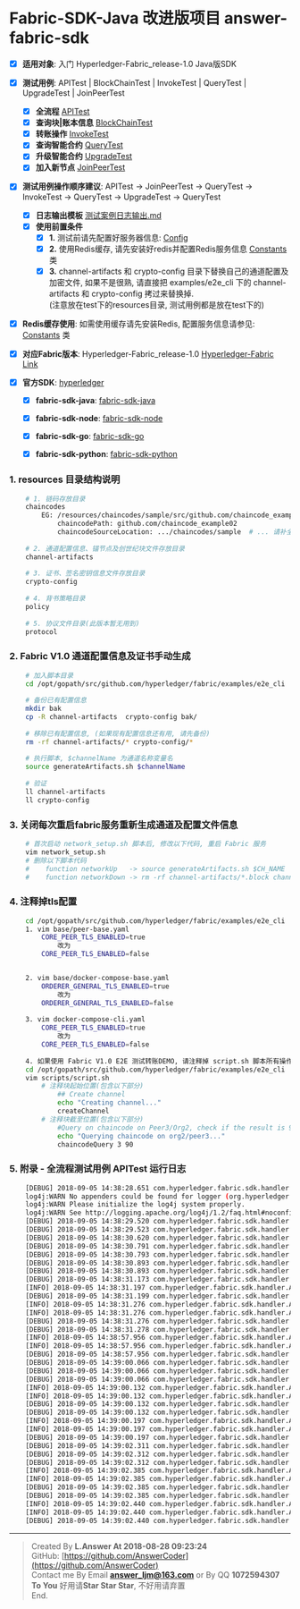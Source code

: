 # Fabric-SDK-Java 改进版项目 answer-fabric-sdk
  - [x] **适用对象**: 入门 Hyperledger-Fabric_release-1.0 Java版SDK
  
  - [x] **测试用例**: APITest | BlockChainTest | InvokeTest | QueryTest | UpgradeTest | JoinPeerTest
    - [x] **全流程** [APITest](https://github.com/AnswerCoder/answer-fabric-sdk/blob/master/src/test/java/com/hyperledger/fabric/sdk/handler/APITest.java)
    - [x] **查询块|账本信息** [BlockChainTest](https://github.com/AnswerCoder/answer-fabric-sdk/blob/master/src/test/java/com/hyperledger/fabric/sdk/handler/BlockChainTest.java)
    - [x] **转账操作** [InvokeTest](https://github.com/AnswerCoder/answer-fabric-sdk/blob/master/src/test/java/com/hyperledger/fabric/sdk/handler/InvokeTest.java)
    - [x] **查询智能合约** [QueryTest](https://github.com/AnswerCoder/answer-fabric-sdk/blob/master/src/test/java/com/hyperledger/fabric/sdk/handler/QueryTest.java)
    - [x] **升级智能合约** [UpgradeTest](https://github.com/AnswerCoder/answer-fabric-sdk/blob/master/src/test/java/com/hyperledger/fabric/sdk/handler/UpgradeTest.java)
    - [x] **加入新节点** [JoinPeerTest](https://github.com/AnswerCoder/answer-fabric-sdk/blob/master/src/test/java/com/hyperledger/fabric/sdk/handler/JoinPeerTest.java)
    
  - [x] **测试用例操作顺序建议**: APITest -> JoinPeerTest -> QueryTest -> InvokeTest -> QueryTest -> UpgradeTest -> QueryTest
    - [x] **日志输出模板** [测试案例日志输出.md](https://github.com/AnswerCoder/answer-fabric-sdk/blob/master/%E6%B5%8B%E8%AF%95%E6%A1%88%E4%BE%8B%E6%97%A5%E5%BF%97%E8%BE%93%E5%87%BA.md)
    - [x] **使用前置条件**
        - [x] **1.** 测试前请先配置好服务器信息:  [Config](https://github.com/AnswerCoder/answer-fabric-sdk/blob/master/src/test/java/com/hyperledger/fabric/sdk/common/Config.java)
        - [x] **2.** 使用Redis缓存, 请先安装好redis并配置Redis服务信息 [Constants](https://github.com/AnswerCoder/answer-fabric-sdk/blob/master/src/main/java/com/hyperledger/fabric/sdk/common/Constants.java) 类
        - [x] **3.** channel-artifacts 和 crypto-config 目录下替换自己的通道配置及加密文件, 如果不是很熟, 请直接把 examples/e2e_cli 下的 channel-artifacts 和 crypto-config 拷过来替换掉. <br>
                        (注意放在test下的resources目录, 测试用例都是放在test下的)
  
  - [x] **Redis缓存使用**: 如需使用缓存请先安装Redis, 配置服务信息请参见: [Constants](https://github.com/AnswerCoder/answer-fabric-sdk/blob/master/src/main/java/com/hyperledger/fabric/sdk/common/Constants.java) 类
        
  - [x] **对应Fabric版本**: Hyperledger-Fabric_release-1.0  [Hyperledger-Fabric Link](https://github.com/hyperledger/fabric)
  
  - [x] **官方SDK**: [hyperledger](https://github.com/hyperledger)
    - [x] **fabric-sdk-java**: [fabric-sdk-java](https://github.com/hyperledger/fabric-sdk-java)
    - [x] **fabric-sdk-node**: [fabric-sdk-node](https://github.com/hyperledger/fabric-sdk-node)
    - [x] **fabric-sdk-go**: [fabric-sdk-go](https://github.com/hyperledger/fabric-sdk-go)
    - [x] **fabric-sdk-python**: [fabric-sdk-python](https://github.com/hyperledger/fabric-sdk-py)                      



### 1. resources 目录结构说明
```bash
    # 1. 链码存放目录
    chaincodes
        EG: /resources/chaincodes/sample/src/github.com/chaincode_example02/chaincode_example02.go
            chaincodePath: github.com/chaincode_example02
            chaincodeSourceLocation: .../chaincodes/sample  # ... 请补全绝对路径信息
    
    # 2. 通道配置信息、锚节点及创世纪块文件存放目录
    channel-artifacts
    
    # 3. 证书、签名密钥信息文件存放目录
    crypto-config
    
    # 4. 背书策略目录
    policy
    
    # 5. 协议文件目录(此版本暂无用到)
    protocol
```


### 2. Fabric V1.0 通道配置信息及证书手动生成
```bash
    # 加入脚本目录
    cd /opt/gopath/src/github.com/hyperledger/fabric/examples/e2e_cli
    
    # 备份已有配置信息
    mkdir bak
    cp -R channel-artifacts  crypto-config bak/
    
    # 移除已有配置信息, (如果现有配置信息还有用, 请先备份)
    rm -rf channel-artifacts/* crypto-config/*
    
    # 执行脚本, $channelName 为通道名称变量名
    source generateArtifacts.sh $channelName  
    
    # 验证
    ll channel-artifacts
    ll crypto-config                 
```


### 3. 关闭每次重启fabric服务重新生成通道及配置文件信息
```bash
    # 首次启动 network_setup.sh 脚本后, 修改以下代码, 重启 Fabric 服务
    vim network_setup.sh
    # 删除以下脚本代码
    #    function networkUp   -> source generateArtifacts.sh $CH_NAME
    #    function networkDown -> rm -rf channel-artifacts/*.block channel-artifacts/*.tx crypto-config
```


### 4. 注释掉tls配置
```bash
    cd /opt/gopath/src/github.com/hyperledger/fabric/examples/e2e_cli
    1. vim base/peer-base.yaml
        CORE_PEER_TLS_ENABLED=true 
            改为
        CORE_PEER_TLS_ENABLED=false


    2. vim base/docker-compose-base.yaml
        ORDERER_GENERAL_TLS_ENABLED=true
            改为
        ORDERER_GENERAL_TLS_ENABLED=false
    
    3. vim docker-compose-cli.yaml
        CORE_PEER_TLS_ENABLED=true
            改为
        CORE_PEER_TLS_ENABLED=false  
                  
    4. 如果使用 Fabric V1.0 E2E 测试转账DEMO, 请注释掉 script.sh 脚本所有操作区块链代码
    cd /opt/gopath/src/github.com/hyperledger/fabric/examples/e2e_cli
    vim scripts/script.sh        
        # 注释块起始位置(包含以下部分)  
            ## Create channel
            echo "Creating channel..."
            createChannel
        # 注释块截至位置(包含以下部分)
            #Query on chaincode on Peer3/Org2, check if the result is 90
            echo "Querying chaincode on org2/peer3..."
            chaincodeQuery 3 90                                                    
```


### 5. 附录 - 全流程测试用例 APITest 运行日志
```bash
    [DEBUG] 2018-09-05 14:38:28.651 com.hyperledger.fabric.sdk.handler.ApiHandler:[60] 构建Hyperledger Fabric客户端实例 Start...
    log4j:WARN No appenders could be found for logger (org.hyperledger.fabric.sdk.helper.Config).
    log4j:WARN Please initialize the log4j system properly.
    log4j:WARN See http://logging.apache.org/log4j/1.2/faq.html#noconfig for more info.
    [DEBUG] 2018-09-05 14:38:29.520 com.hyperledger.fabric.sdk.handler.ApiHandler:[87] 构建Hyperledger Fabric客户端实例 End!!!
    [DEBUG] 2018-09-05 14:38:29.523 com.hyperledger.fabric.sdk.handler.ApiHandler:[115] 创建通道 Start, channelName: mychannel.
    [DEBUG] 2018-09-05 14:38:30.620 com.hyperledger.fabric.sdk.handler.ApiHandler:[139] order节点: orderer.example.com 已成功加入通道.
    [DEBUG] 2018-09-05 14:38:30.791 com.hyperledger.fabric.sdk.handler.ApiHandler:[166] peer节点: peer0.org1.example.com 已成功加入通道.
    [DEBUG] 2018-09-05 14:38:30.793 com.hyperledger.fabric.sdk.handler.ApiHandler:[170] eventHub节点: peer0.org1.example.com 已成功加入通道.
    [DEBUG] 2018-09-05 14:38:30.893 com.hyperledger.fabric.sdk.handler.ApiHandler:[166] peer节点: peer1.org1.example.com 已成功加入通道.
    [DEBUG] 2018-09-05 14:38:30.893 com.hyperledger.fabric.sdk.handler.ApiHandler:[170] eventHub节点: peer1.org1.example.com 已成功加入通道.
    [DEBUG] 2018-09-05 14:38:31.173 com.hyperledger.fabric.sdk.handler.ApiHandler:[145] 创建通道 End, channelName: mychannel, isInitialized: true.
    [INFO] 2018-09-05 14:38:31.197 com.hyperledger.fabric.sdk.handler.ApiHandler:[150] 通道对象已放入redis缓存, key: hyperledger:fabric:cache:channel:mychannel.
    [DEBUG] 2018-09-05 14:38:31.199 com.hyperledger.fabric.sdk.handler.ApiHandler:[186] 安装智能合约 Start, chaincode name: mycc, chaincode path: github.com/chaincode_example02.
    [INFO] 2018-09-05 14:38:31.276 com.hyperledger.fabric.sdk.handler.ApiHandler:[370] response status: SUCCESS, isVerified: false from peer: peer0.org1.example.com, payload: 【nil】.
    [INFO] 2018-09-05 14:38:31.276 com.hyperledger.fabric.sdk.handler.ApiHandler:[370] response status: SUCCESS, isVerified: false from peer: peer1.org1.example.com, payload: 【nil】.
    [DEBUG] 2018-09-05 14:38:31.276 com.hyperledger.fabric.sdk.handler.ApiHandler:[203] 安装智能合约 End, chaincode name: mycc, chaincode path: github.com/chaincode_example02.
    [DEBUG] 2018-09-05 14:38:31.278 com.hyperledger.fabric.sdk.handler.ApiHandler:[253] 初始化智能合约 Start, channelName: mychannel, fcn: init, args: [a, 2300, b, 2400]
    [INFO] 2018-09-05 14:38:57.956 com.hyperledger.fabric.sdk.handler.ApiHandler:[370] response status: SUCCESS, isVerified: true from peer: peer0.org1.example.com, payload: 【nil】.
    [INFO] 2018-09-05 14:38:57.956 com.hyperledger.fabric.sdk.handler.ApiHandler:[370] response status: SUCCESS, isVerified: true from peer: peer1.org1.example.com, payload: 【nil】.
    [DEBUG] 2018-09-05 14:38:57.956 com.hyperledger.fabric.sdk.handler.ApiHandler:[341] 提交到orderer节点进行共识 Start...
    [DEBUG] 2018-09-05 14:39:00.066 com.hyperledger.fabric.sdk.handler.ApiHandler:[344] 提交到orderer共识 End, Type: TRANSACTION_ENVELOPE, TransactionActionInfoCount: 1, isValid: true, ValidationCode: 0.
    [DEBUG] 2018-09-05 14:39:00.066 com.hyperledger.fabric.sdk.handler.ApiHandler:[272] 初始化智能合约 End, channelName: mychannel, fcn: init, args: [a, 2300, b, 2400]
    [DEBUG] 2018-09-05 14:39:00.066 com.hyperledger.fabric.sdk.handler.ApiHandler:[284] 查询智能合约 Start, channelName: mychannel, fcn: query, args: [b]
    [INFO] 2018-09-05 14:39:00.132 com.hyperledger.fabric.sdk.handler.ApiHandler:[370] response status: SUCCESS, isVerified: true from peer: peer0.org1.example.com, payload: 2400.
    [INFO] 2018-09-05 14:39:00.132 com.hyperledger.fabric.sdk.handler.ApiHandler:[370] response status: SUCCESS, isVerified: true from peer: peer1.org1.example.com, payload: 2400.
    [DEBUG] 2018-09-05 14:39:00.132 com.hyperledger.fabric.sdk.handler.ApiHandler:[296] 查询智能合约 End, channelName: mychannel, fcn: query, args: [b]
    [DEBUG] 2018-09-05 14:39:00.132 com.hyperledger.fabric.sdk.handler.ApiHandler:[308] 交易智能合约 Start, channelName: mychannel, fcn: invoke, args: [a, b, 7]
    [INFO] 2018-09-05 14:39:00.197 com.hyperledger.fabric.sdk.handler.ApiHandler:[370] response status: SUCCESS, isVerified: true from peer: peer0.org1.example.com, payload: nil.
    [INFO] 2018-09-05 14:39:00.197 com.hyperledger.fabric.sdk.handler.ApiHandler:[370] response status: SUCCESS, isVerified: true from peer: peer1.org1.example.com, payload: nil.
    [DEBUG] 2018-09-05 14:39:00.197 com.hyperledger.fabric.sdk.handler.ApiHandler:[341] 提交到orderer节点进行共识 Start...
    [DEBUG] 2018-09-05 14:39:02.311 com.hyperledger.fabric.sdk.handler.ApiHandler:[344] 提交到orderer共识 End, Type: TRANSACTION_ENVELOPE, TransactionActionInfoCount: 1, isValid: true, ValidationCode: 0.
    [DEBUG] 2018-09-05 14:39:02.312 com.hyperledger.fabric.sdk.handler.ApiHandler:[320] 交易智能合约 End, channelName: mychannel, fcn: invoke, args: [a, b, 7]
    [DEBUG] 2018-09-05 14:39:02.312 com.hyperledger.fabric.sdk.handler.ApiHandler:[284] 查询智能合约 Start, channelName: mychannel, fcn: query, args: [b]
    [INFO] 2018-09-05 14:39:02.385 com.hyperledger.fabric.sdk.handler.ApiHandler:[370] response status: SUCCESS, isVerified: true from peer: peer0.org1.example.com, payload: 2407.
    [INFO] 2018-09-05 14:39:02.385 com.hyperledger.fabric.sdk.handler.ApiHandler:[370] response status: SUCCESS, isVerified: true from peer: peer1.org1.example.com, payload: 2407.
    [DEBUG] 2018-09-05 14:39:02.385 com.hyperledger.fabric.sdk.handler.ApiHandler:[296] 查询智能合约 End, channelName: mychannel, fcn: query, args: [b]
    [DEBUG] 2018-09-05 14:39:02.385 com.hyperledger.fabric.sdk.handler.ApiHandler:[284] 查询智能合约 Start, channelName: mychannel, fcn: query, args: [a]
    [INFO] 2018-09-05 14:39:02.440 com.hyperledger.fabric.sdk.handler.ApiHandler:[370] response status: SUCCESS, isVerified: true from peer: peer0.org1.example.com, payload: 2293.
    [INFO] 2018-09-05 14:39:02.440 com.hyperledger.fabric.sdk.handler.ApiHandler:[370] response status: SUCCESS, isVerified: true from peer: peer1.org1.example.com, payload: 2293.
    [DEBUG] 2018-09-05 14:39:02.440 com.hyperledger.fabric.sdk.handler.ApiHandler:[296] 查询智能合约 End, channelName: mychannel, fcn: query, args: [a]
```

***
> Created By **L.Answer At 2018-08-28 09:23:24** <br>
> GitHub: [https://github.com/AnswerCoder](https://github.com/AnswerCoder) <br>
> Contact me By Email **answer_ljm@163.com** or By QQ **1072594307** <br>
> **To You** 好用请**Star Star Star**, 不好用请弃置 <br>
> End.


